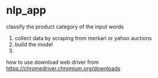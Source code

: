 # nlp_app
classify the product category of the input words

1. collect data by scraping from merkari or yahoo auctions
2. build the model
3. 

how to use
download web driver from https://chromedriver.chromium.org/downloads

